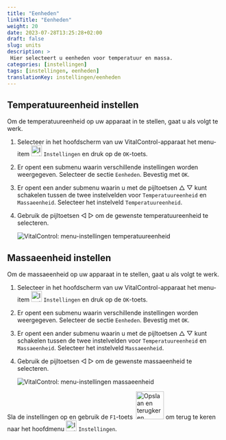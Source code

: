 ```yaml
---
title: "Eenheden"
linkTitle: "Eenheden"
weight: 20
date: 2023-07-28T13:25:28+02:00
draft: false
slug: units
description: >
 Hier selecteert u eenheden voor temperatuur en massa.
categories: [instellingen]
tags: [instellingen, eenheden]
translationKey: instellingen/eenheden
---
```

## Temperatuureenheid instellen

Om de temperatuureenheid op uw apparaat in te stellen, gaat u als volgt te werk.

1. Selecteer in het hoofdscherm van uw VitalControl-apparaat het menu-item <img src="/icons/gear.svg" width="25" align="bottom" alt="Instellingen" /> `Instellingen` en druk op de `OK`-toets.

2. Er opent een submenu waarin verschillende instellingen worden weergegeven. Selecteer de sectie `Eenheden`. Bevestig met `OK`.

3. Er opent een ander submenu waarin u met de pijltoetsen △ ▽ kunt schakelen tussen de twee instelvelden voor `Temperatuureenheid` en `Massaeenheid`. Selecteer het instelveld `Temperatuureenheid`.

4. Gebruik de pijltoetsen ◁ ▷ om de gewenste temperatuureenheid te selecteren.

    ![VitalControl: menu-instellingen temperatuureenheid](../images/temperature.png "Temperatuureenheid")

## Massaeenheid instellen

Om de massaeenheid op uw apparaat in te stellen, gaat u als volgt te werk.

1. Selecteer in het hoofdscherm van uw VitalControl-apparaat het menu-item <img src="/icons/gear.svg" width="25" align="bottom" alt="Instellingen" /> `Instellingen` en druk op de `OK`-toets.

2. Er opent een submenu waarin verschillende instellingen worden weergegeven. Selecteer de sectie `Eenheden`. Bevestig met `OK`.

3. Er opent een ander submenu waarin u met de pijltoetsen △ ▽ kunt schakelen tussen de twee instelvelden voor `Temperatuureenheid` en `Massaeenheid`. Selecteer het instelveld `Massaeenheid`.

4. Gebruik de pijltoetsen ◁ ▷ om de gewenste massaeenheid te selecteren.

    ![VitalControl: menu-instellingen massaeenheid](../images/mass.png "Massaeenheid")

Sla de instellingen op en gebruik de `F1`-toets &nbsp;<img src="/icons/footer/save_exit.svg" width="65" align="bottom" alt="Opslaan en terugkeren" /> om terug te keren naar het hoofdmenu <img src="/icons/gear.svg" width="25" align="bottom" alt="Instellingen" /> `Instellingen`.
